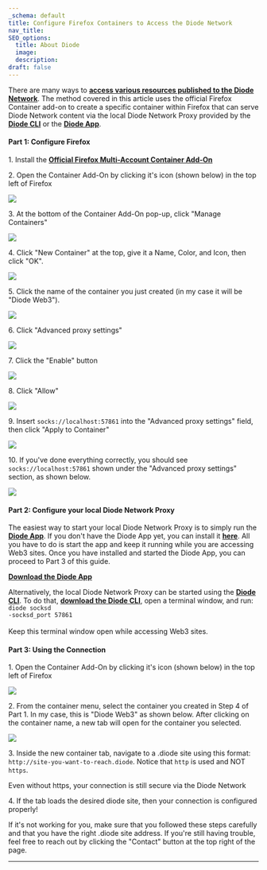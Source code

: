 ```yaml
---
_schema: default
title: Configure Firefox Containers to Access the Diode Network
nav_title:
SEO_options:
  title: About Diode
  image:
  description:
draft: false
---
```

There are many ways to <a href="https://support.diode.io/article/sbf1ihdfve-access-web-3-0-content" target="_blank" rel="noopener"><strong>access various resources published to the Diode Network</strong></a>. The method covered in this article uses the official Firefox Container add-on to create a specific container within Firefox that can serve Diode Network content via the local Diode Network Proxy provided by the <a href="https://diode.io/solutions/cli/" target="_blank" rel="noopener"><strong>Diode CLI</strong></a> or the <a href="https://diode.io/solutions/app/" target="_blank" rel="noopener"><strong>Diode App</strong></a>.

#### **Part 1: Configure Firefox**

1\. Install the <a href="https://addons.mozilla.org/en-US/firefox/addon/multi-account-containers/" target="_blank" rel="noopener"><strong>Official Firefox Multi-Account Container Add-On</strong></a>

2\. Open the Container Add-On by clicking it's icon (shown below) in the top left of Firefox

![](/uploads/image-7.png)

3\. At the bottom of the Container Add-On pop-up, click "Manage Containers"

![](/uploads/image-8.png)

4\. Click "New Container" at the top, give it a Name, Color, and Icon, then click "OK".

![](/uploads/image-9.png)

5\. Click the name of the container you just created (in my case it will be "Diode Web3").

![](/uploads/image-10.png)

6\. Click "Advanced proxy settings"

![](/uploads/image-11.png)

7\. Click the "Enable" button

![](/uploads/image-12.png)

8\. Click "Allow"

![](/uploads/image-13.png)

9\. Insert `socks://localhost:57861` into the "Advanced proxy settings" field, then click "Apply to Container"

![](/uploads/image-14.png)

10\. If you've done everything correctly, you should see `socks://localhost:57861` shown under the "Advanced proxy settings" section, as shown below.

![](/uploads/image-15.png)

#### **Part 2: Configure your local Diode Network Proxy**

The easiest way to start your local Diode Network Proxy is to simply run the <a href="https://diode.io/solutions/app/" target="_blank" rel="noopener"><strong>Diode App</strong></a>. If you don't have the Diode App yet, you can install it [**here**](https://diode.io/solutions/app/). All you have to do is start the app and keep it running while you are accessing Web3 sites. Once you have installed and started the Diode App, you can proceed to Part 3 of this guide.

<a href="https://diode.io/solutions/app/" target="_blank" rel="noopener"><strong>Download the Diode App</strong></a>

Alternatively, the local Diode Network Proxy can be started using the <a href="https://diode.io/resources/download/" target="_blank" rel="noopener"><strong>Diode CLI</strong></a>. To do that, [**download the Diode CLI**](https://diode.io/resources/download/), open a terminal window, and run: <code>diode socksd -socksd_port 57861<br /></code><br>Keep this terminal window open while accessing Web3 sites.

#### **Part 3: Using the Connection**

1\. Open the Container Add-On by clicking it's icon (shown below) in the top left of Firefox

![](/uploads/image-16.png)

2\. From the container menu, select the container you created in Step 4 of Part 1. In my case, this is "Diode Web3" as shown below. After clicking on the container name, a new tab will open for the container you selected.

![](/uploads/image-17.png)

3\. Inside the new container tab, navigate to a .diode site using this format: `http://site-you-want-to-reach.diode`. Notice that `http` is used and NOT `https`.

Even without https, your connection is still secure via the Diode Network

4\. If the tab loads the desired diode site, then your connection is configured properly!

If it's not working for you, make sure that you followed these steps carefully and that you have the right .diode site address. If you're still having trouble, feel free to reach out by clicking the "Contact" button at the top right of the page.

---

&nbsp;